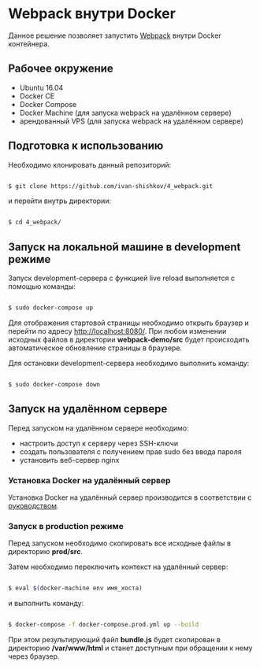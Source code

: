 # Webpack внутри Docker

Данное решение позволяет запустить [Webpack](https://webpack.js.org/) внутри Docker контейнера.

## Рабочее окружение

* Ubuntu 16.04
* Docker CE
* Docker Compose
* Docker Machine (для запуска webpack на удалённом сервере)
* арендованный VPS (для запуска webpack на удалённом сервере)

## Подготовка к использованию

Необходимо клонировать данный репозиторий: 

```bash

$ git clone https://github.com/ivan-shishkov/4_webpack.git

```

и перейти внутрь директории:

```bash

$ cd 4_webpack/

```

## Запуск на локальной машине в development режиме

Запуск development-сервера с функцией live reload выполняется с помощью команды:

```bash

$ sudo docker-compose up

```

Для отображения стартовой страницы необходимо открыть браузер и перейти по адресу [http://localhost:8080/](http://localhost:8080/). При любом изменении исходных файлов в директории **webpack-demo/src** будет происходить автоматическое обновление страницы в браузере.

Для остановки development-сервера необходимо выполнить команду:

```bash

$ sudo docker-compose down

```

## Запуск на удалённом сервере

Перед запуском на удалённом сервере необходимо:

* настроить доступ к серверу через SSH-ключи
* создать пользователя с получением прав sudo без ввода пароля
* установить веб-сервер nginx

### Установка Docker на удалённый сервер

Установка Docker на удалённый сервер производится в соответствии с [руководством](https://community.vscale.io/hc/ru/community/posts/115002400569-%D0%9A%D0%B0%D0%BA-%D1%81%D0%BE%D0%B7%D0%B4%D0%B0%D1%82%D1%8C-%D0%BA%D0%BE%D0%BD%D1%82%D0%B5%D0%B9%D0%BD%D0%B5%D1%80-%D0%BD%D0%B0-%D1%83%D0%B4%D0%B0%D0%BB%D1%91%D0%BD%D0%BD%D0%BE%D0%BC-%D1%85%D0%BE%D1%81%D1%82%D0%B5-%D1%81-%D0%BF%D0%BE%D0%BC%D0%BE%D1%89%D1%8C%D1%8E-Docker-Machine).

### Запуск в production режиме

Перед запуском необходимо скопировать все исходные файлы в директорию **prod/src**.

Затем необходимо переключить контекст на удалённый сервер:

```bash

$ eval $(docker-machine env имя_хоста)

```

и выполнить команду:

```bash

$ docker-compose -f docker-compose.prod.yml up --build

```

При этом результирующий файл **bundle.js** будет скопирован в директорию **/var/www/html** и станет доступным при обращении к нему через браузер.
